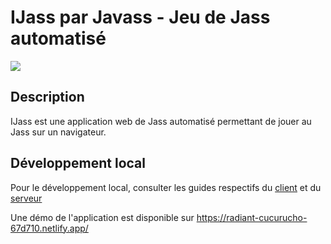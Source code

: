 # IJass par Javass - Jeu de Jass automatisé

![](https://upload.wikimedia.org/wikipedia/commons/thumb/c/cb/Deutschweizer_Jasskarten_gef%C3%A4chert.png/1024px-Deutschweizer_Jasskarten_gef%C3%A4chert.png)

## Description

IJass est une application web de Jass automatisé permettant de jouer au Jass sur un navigateur.

## Développement local

Pour le développement local, consulter les guides respectifs du [client](./client/README.md) et du [serveur](./server/README.md)

Une démo de l'application est disponible sur https://radiant-cucurucho-67d710.netlify.app/
